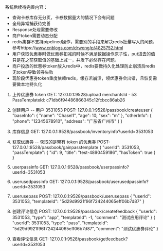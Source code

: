 系统后续待完善内容：

* 查询卡券库存无分页，卡券数据量大的情况下会有问题
* 全局异常捕获待完善
* Response处理需要修改
* 商户token需要动态分配
* redis集群不支持pipelined操作，需要别的手段来解决redis批量写入的问题，参考https://www.cnblogs.com/drwong/p/4825752.html
* 用户获取优惠券时做优惠券扣减的时候不满足数据操作原子性，put进去的值只是在之前获取值的基础上减一，并发下必然存在问题。
* 商户投放的优惠券token放入redis中，redis要做持久化处理防止崩溃后redis无token导致领券失败
* 现阶段优惠券token重度依赖redis，缓存若崩溃，领优惠券会出错，且恢复需要做本地持久化

1. 上传优惠券 token
    GET: 127.0.0.1:9528/upload
    merchantsId - 53
    PassTemplateId: c71db6f94486866345c12fcbcc86ab26

2. 创建用户 -- 用户 3531053
    POST: 127.0.0.1:9528/passbook/createuser
    {
        "baseInfo": {
            "name": "Chasel1",
            "age": 10,
            "sex": "m"
        },
        "otherInfo": {
            "phone": "12345678910",
            "address": "广东省广州市"
        }
    }

3. 库存信息
    GET: 127.0.0.1:9528/passbook/inventoryinfo?userId=3531053

4. 获取优惠券 -- 获取的是带有 token 的优惠券
    POST: 127.0.0.1:9528/passbook/gainpasstemplate
    {
        "userId": 3531053,
        "passTemplate": {
            "id": 9,
            "title": "test-4890459186",
            "hasToken": true
        }
    }

5. userpassinfo
    GET: 127.0.0.1:9528/passbook/userpassinfo?userId=3531053

6. userusedpassinfo
    GET: 127.0.0.1:9528/passbook/userusedpassinfo?userId=3531053

7. userusepass
    POST: 127.0.0.1:9528/passbook/userusepass
    {
        "userId": 3531053,
        "templateId": "5d29d9921f96f724244065eff06b7d87"
    }

8. 创建评论信息
    POST: 127.0.0.1:9528/passbook/createfeedback
    {
        "userId": 3531053,
        "type": "app",
        "templateId": -1,
        "comment": "测试应用评论"
    }
    {
        "userId": 3531053,
        "type": "pass",
        "templateId": "5d29d9921f96f724244065eff06b7d87",
        "comment": "测试优惠券评论"
    }

9. 查看评论信息
    GET: 127.0.0.1:9528/passbook/getfeedback?userId=3531053